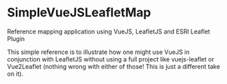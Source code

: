 # SimpleVueJSLeafletMap
Reference mapping application using VueJS, LeafletJS and ESRI Leaflet Plugin

This simple reference is to illustrate how one might use VueJS in conjunction with LeafletJS without 
using a full project like vuejs-leaflet or Vue2Leaflet (nothing wrong with either of those! This is just a different take on it).

